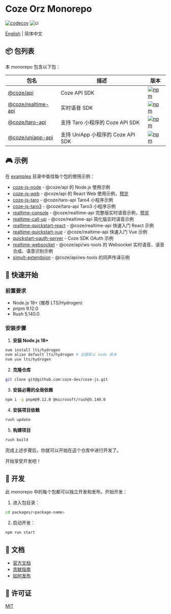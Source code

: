 # Coze Orz Monorepo
[![codecov](https://codecov.io/gh/coze-dev/coze-js/graph/badge.svg?token=W5EBMZ0NUE)](https://codecov.io/gh/coze-dev/coze-js) ![ci](https://github.com/coze-dev/coze-js/actions/workflows/ci@main.yml/badge.svg)

[English](./README.md) | 简体中文

## 📦 包列表

本 monorepo 包含以下包：

| 包名 | 描述 | 版本 |
|---------|------------|---------|
| [@coze/api](./packages/coze-js) | Coze API SDK | [![npm](https://img.shields.io/npm/v/@coze/api.svg)](https://www.npmjs.com/package/@coze/api) |
| [@coze/realtime-api](./packages/realtime-api) | 实时语音 SDK | [![npm](https://img.shields.io/npm/v/@coze/realtime-api.svg)](https://www.npmjs.com/package/@coze/realtime-api) |
| [@coze/taro-api](./packages/coze-taro) | 支持 Taro 小程序的 Coze API SDK | [![npm](https://img.shields.io/npm/v/@coze/taro-api.svg)](https://www.npmjs.com/package/@coze/taro-api) |
| [@coze/uniapp-api](./packages/coze-uniapp) | 支持 UniApp 小程序的 Coze API SDK | [![npm](https://img.shields.io/npm/v/@coze/uniapp-api.svg)](https://www.npmjs.com/package/@coze/uniapp-api) |
## 🎮 示例

在 [examples](./examples) 目录中查找每个包的使用示例：

- [coze-js-node](./examples/coze-js-node) - @coze/api 的 Node.js 使用示例
- [coze-js-web](./examples/coze-js-web) - @coze/api 的 React Web 使用示例，[预览](https://coze-js-web-example.surge.sh/)
- [coze-js-taro](./examples/coze-js-taro) - @coze/taro-api Taro4 小程序示例
- [coze-js-taro3](./examples/coze-js-taro3) - @coze/taro-api Taro3 小程序示例
- [realtime-console](./examples/realtime-console) - @coze/realtime-api 完整版实时语音示例，[预览](https://coze.cn/open-platform/realtime/playground)
- [realtime-call-up](./examples/realtime-call-up) - @coze/realtime-api 简化版实时语音示例
- [realtime-quickstart-react](./examples/realtime-quickstart-react) - @coze/realtime-api 快速入门 React 示例
- [realtime-quickstart-vue](./examples/realtime-quickstart-vue) - @coze/realtime-api 快速入门 Vue 示例
- [quickstart-oauth-server](./examples/quickstart-oauth-server) - Coze SDK OAuth 示例
- [realtime-websocket](./examples/realtime-websocket) - @coze/api/ws-tools 的 Websocket 实时语音、语音合成、语音识别示例
- [simult-extendsion](./examples/simult-extendsion) - @coze/api/ws-tools 的同声传译示例

## 🚀 快速开始

### 前置要求

- Node.js 18+ (推荐 LTS/Hydrogen)
- pnpm 9.12.0
- Rush 5.140.0

### 安装步骤

1. **安装 Node.js 18+**

```bash
nvm install lts/hydrogen
nvm alias default lts/hydrogen # 设置默认 node 版本
nvm use lts/hydrogen
```

2. **克隆仓库**

```bash
git clone git@github.com:coze-dev/coze-js.git
```

3. **安装必需的全局依赖**

```bash
npm i -g pnpm@9.12.0 @microsoft/rush@5.140.0
```

4. **安装项目依赖**

```bash
rush update
```

5. **构建项目**

```bash
rush build
```

完成上述步骤后，你就可以开始在这个仓库中进行开发了。

开始享受开发吧！

## 🔨 开发

此 monorepo 中的每个包都可以独立开发和发布。开始开发：

1. 进入包目录：

```bash
cd packages/<package-name>
```

2. 启动开发：

```bash
npm run start
```

## 📖 文档

- [官方文档](https://www.coze.cn/docs/developer_guides/nodejs_overview)
- [贡献指南](./CONTRIBUTING.md)
- [如何发布](./docs/publish.md)

## 📄 许可证

[MIT](./LICENSE)
